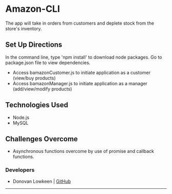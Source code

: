 # Amazon-CLI
The app will take in orders from customers and deplete stock from the store's inventory.

## Set Up Directions
In the command line, type 'npm install' to download node packages. Go to package.json file to view dependencies.
- Access bamazonCustomer.js to initiate application as a customer (view/buy products)
- Access bamazonManager.js to initiate application as a manager (add/view/modify products)

## Technologies Used
- Node.js
- MySQL

## Challenges Overcome
- Asynchronous functions overcome by use of promise and callback functions. 

### Developers
- Donovan Lowkeen | [GitHub](https://github.com/dlowkeen)

-------------
